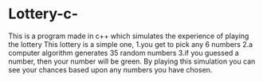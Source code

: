 # Lottery-c-
This is a program made in c++ which simulates the experience of playing the lottery
This lottery is a simple one, 
1.you get to pick any 6 numbers
2.a computer algorithm generates 35 random numbers
3.if you guessed a number, then your number will be green.
By playing this simulation you can see your chances based upon any numbers you have chosen.

